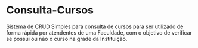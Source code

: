 # Consulta-Cursos
Sistema de CRUD Simples para consulta de cursos para ser utilizado de forma rápida por atendentes de uma Faculdade, com o objetivo de verificar se possui ou não o curso na grade da Instituição.
